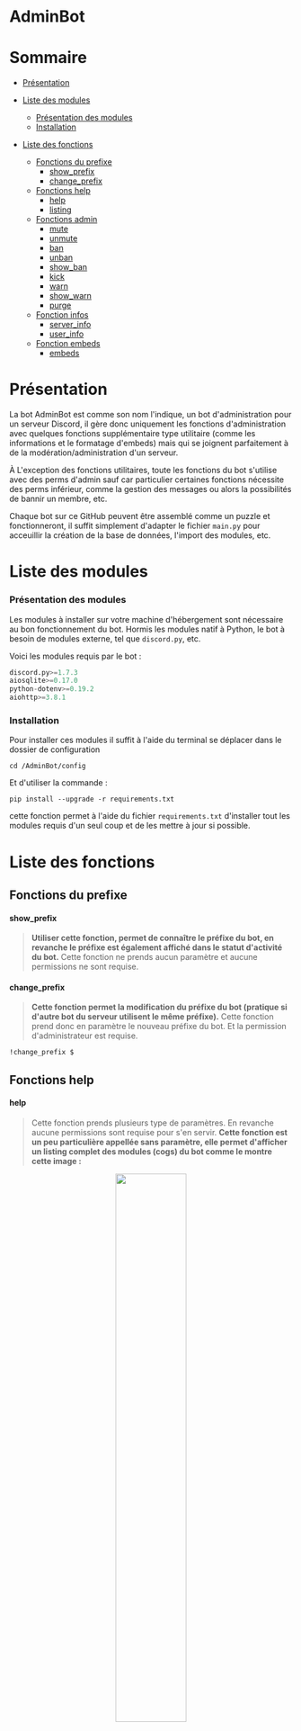 # AdminBot
# Sommaire
- [Présentation](#présentation)

-  [Liste des modules](#liste-des-modules)
	- [Présentation des modules](#présentation-des-modules)
	- [Installation](#installation)
 
- [Liste des fonctions](#liste-des-fonctions)
	- [Fonctions du prefixe](#fonctions-du-prefixe)
		- [show_prefix](#show_prefix)
		- [change_prefix](#change_prefix)
	- [Fonctions help](#fonctions-help)
		- [help](#help)
		- [listing](#listing)
	- [Fonctions admin](#fonctions-admin)
		- [mute](#mute)
		- [unmute](#unmute)
		- [ban](#ban)
		- [unban](#unban)
		- [show_ban](#show_ban)
		- [kick](#kick)
		- [warn](#warn)
		- [show_warn](#show_warn)
		- [purge](#purge)
	- [Fonction infos](#fonctions-infos)
		- [server_info](#server_info)
		- [user_info](#user_info)
	- [Fonction embeds](#fonctions-embeds)
		- [embeds](#embeds)

# Présentation
La bot AdminBot est comme son nom l'indique, un bot d'administration pour un serveur Discord, il gère donc uniquement les fonctions d'administration avec quelques fonctions supplémentaire type utilitaire (comme les informations et le formatage d'embeds) mais qui se joignent parfaitement à de la modération/administration d'un serveur.

À L'exception des fonctions utilitaires, toute les fonctions du bot s'utilise avec des perms d'admin sauf car particulier certaines fonctions nécessite des perms inférieur, comme la gestion des messages ou alors la possibilités de bannir un membre, etc.

Chaque bot sur ce GitHub peuvent être assemblé comme un puzzle et fonctionneront, il suffit simplement d'adapter le fichier ``main.py`` pour acceuillir la création de la base de données, l'import des modules, etc.

# Liste des modules
### Présentation des modules
Les modules à installer sur votre machine d'hébergement sont nécessaire au bon fonctionnement du bot. Hormis les modules natif à Python, le bot à besoin de modules externe, tel que ``discord.py``,  etc.

Voici les modules requis par le bot : 
```python
discord.py>=1.7.3
aiosqlite>=0.17.0
python-dotenv>=0.19.2
aiohttp>=3.8.1
```
### Installation
Pour installer ces modules il suffit à l'aide du terminal se déplacer dans le dossier de configuration
```console
cd /AdminBot/config
```
Et d'utiliser la commande  :
```console
pip install --upgrade -r requirements.txt
```
cette fonction permet à l'aide du fichier ``requirements.txt`` d'installer tout les modules requis d'un seul coup et de les mettre à jour si possible.
# Liste des fonctions

## Fonctions du prefixe
#### show_prefix
> **Utiliser cette fonction, permet de connaître le préfixe du bot, en revanche le préfixe est également affiché dans le statut d'activité du bot.**
> Cette fonction ne prends aucun paramètre et aucune permissions ne sont requise.

#### change_prefix
> **Cette fonction permet la modification du préfixe du bot (pratique si d'autre bot du serveur utilisent le même préfixe).**
> Cette fonction prend donc en paramètre le nouveau préfixe du bot. Et la permission d'administrateur est requise.
```
!change_prefix $
```

## Fonctions help
#### help
> Cette fonction prends plusieurs type de paramètres. En revanche aucune permissions sont requise pour s'en servir.
> **Cette fonction est un peu particulière appellée sans paramètre, elle permet d'afficher un listing complet des modules (cogs) du bot comme le montre cette image :**
  
<p align="center"><img src="https://cdn.discordapp.com/attachments/837802340802625536/948704537349357609/HELP0.png" width="50%"></p>

> **En revanche c'est également une fonction qui prend des paramètres, les noms des cogs seront toujours affiché avec une majuscule, et les fonctions toujours en miniscules. Donc si je veux savoir les fonctions qui sont contenue dans le modules ``Help`` ou bien ``CogSetupLog`` il me suffit de les appeler comme ci dessous :**

<p align="center"><img src="https://cdn.discordapp.com/attachments/837802340802625536/948705559882891304/Help.png" width="50%"></p>

> **De cette même manière je peux savoir pour les fonctions, afin de connaître leurs syntaxe, si c'est une fonction qui s'utilise avec ou sans paramètres :**

<p align="center"><img src="https://cdn.discordapp.com/attachments/837802340802625536/948704205349195786/Help2.png" width="50%"></p>

#### listing
> **Cette fonctions permet simplement de faire une liste de toute les fonctions du bot sans infos supplémentaire.**
> Ne prend aucun paramètre et aucune permissions sont requise.
## Fonctions admin
#### mute
> **Cette fonction permet de mute un utilisateur, en lui affectant un role ``Muted`` qui lui retire toute permissions de discussion (chat écris et vocal)**
> Cette fonction prend donc en paramètre l'utilisateur (mention ou ID) et la permission ``manage_messages`` est requise.
#### unmute
> **Cette fonction permet de retirer le rôles ``Muted`` qui lui retire toute permissions de discussion (chat écris et vocal) et donc cette fonction lui permet de chatter à nouveau**
> Cette fonction prend donc en paramètre l'utilisateur (mention ou ID) et la raison (facultatif). La permission ``manage_messages`` est requise.
#### ban
> **Cette fonction permet de bannir un utilisateur du serveur.**
> Cette fonction prends donc en paramètre l'utilisateur (mention ou ID) et la raison (facultatif). La permission ``ban_members`` est requise.
#### unban
> **Cette fonction permet de débannir un utilisateur du serveur.**
> Cette fonction prends donc en paramètre l'utilisateur (ID) et la raison (facultatif). La permission ``ban_members`` est requise.
#### show_ban
> **Cette fonction permet d'afficher la liste des utilisateurs banni**
> Elle ne prends donc aucun paramètre, mais requière la permission ``kick_members``.
#### kick
> **Permet d'exclure un utilisateur du serveur**
> Cette fonction prends en paramètre l'utilisateur (mention ou ID) et la raison (facultatif). Il faut avoir la permissions ``kick_members``.
#### warn
> **Permet de warn (avertir) un utilisateur. Les deux premières fois un rôle lui sera ajouté. (Avertissement 1 et Avertissement 2) et au troisième c'est le ban.**
> Cette fonction prend donc en paramètre l'utilisateur (mention ou ID) et la raison (facultatif). La permission ``ban_members`` est requise.
#### show_warn
> **Affiche la liste des utilisateurs warn du serveur, ou alors la liste des warn d'un utilisateur en question**
> Cette fonction prend donc en paramètre l'utilisateur (mention ou ID) si il faut voir les warns d'un seul utilisateur, ou alors aucun paramètre si il faut voir tout les warns. La permission ``ban_members`` est requise.
#### purge
> **Permet de supprimer un nombre de message**
> Cette fonction prends donc en paramètre le nombre de message à supprimer. La permission ``manage_messages`` est requise.
## Fonctions infos
#### server_info
> **Affiche les informations du serveur discord**
> Ne prends aucun paramètre et aucune permissions sont requise.
#### user_info
> **Afiche les informations d'un utilisateur**
> =Prends en paramètre l'utilisateur (mention ou alors ID) et aucune permissions sont requise.
## Fonction embeds
#### embeds
> **Formatte tout simplement un message dans un embed avec couleur aléatoire. L'embed prends en charge les images (png, jpeg) et les GIF.**
> La fonction prends donc en paramètre le message, mais aucune permissions sont requise pour s'en servir.
